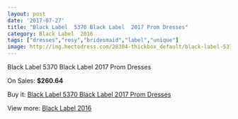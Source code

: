 ```yaml
---
layout: post
date: '2017-07-27'
title: "Black Label  5370 Black Label  2017 Prom Dresses"
category: Black Label  2016
tags: ["dresses","rosy","bridesmaid","label","unique"]
image: http://img.hectodress.com/28304-thickbox_default/black-label-5370-black-label-2012-prom-dresses.jpg
---
```

Black Label  5370 Black Label  2017 Prom Dresses

On Sales: **$260.64**
<a href="https://www.hectodress.com/black-label-2013/13212-black-label-5370-black-label-2012-prom-dresses.html"><amp-img layout="responsive" width="600" height="600" src="//img.hectodress.com/28304-thickbox_default/black-label-5370-black-label-2012-prom-dresses.jpg" alt="Black Label  5370 Black Label  2017 Prom Dresses 0" /></a>
<a href="https://www.hectodress.com/black-label-2013/13212-black-label-5370-black-label-2012-prom-dresses.html"><amp-img layout="responsive" width="600" height="600" src="//img.hectodress.com/28305-thickbox_default/black-label-5370-black-label-2012-prom-dresses.jpg" alt="Black Label  5370 Black Label  2017 Prom Dresses 1" /></a>

Buy it: [Black Label  5370 Black Label  2017 Prom Dresses](https://www.hectodress.com/black-label-2013/13212-black-label-5370-black-label-2012-prom-dresses.html "Black Label  5370 Black Label  2017 Prom Dresses")

View more: [Black Label  2016](https://www.hectodress.com/208-black-label-2013 "Black Label  2016")